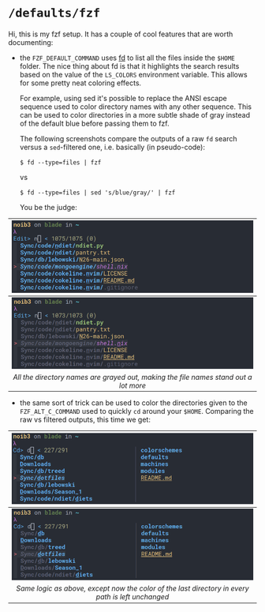 # `/defaults/fzf`

Hi, this is my fzf setup. It has a couple of cool features that are worth
documenting:

* the `FZF_DEFAULT_COMMAND` uses
  [fd](https://github.com/sharkdp/fd) to list all the files inside the
  `$HOME` folder. The nice thing about fd is that it highlights the search
  results based on the value of the `LS_COLORS` environment variable. This
  allows for some pretty neat coloring effects.

  For example, using sed it's possible to replace the ANSI escape sequence
  used to color directory names with any other sequence. This can be used to
  color directories in a more subtle shade of gray instead of the default blue
  before passing them to fzf.

  The following screenshots compare the outputs of a raw `fd` search versus a
  `sed`-filtered one, i.e. basically (in pseudo-code):
  ```
  $ fd --type=files | fzf
  ```
  vs
  ```
  $ fd --type=files | sed 's/blue/gray/' | fzf
  ```

  You be the judge:

| ![fuzzy_edit](./screenshots/2021-04-12@19:30:02.png) |
|:--:|
| ![fuzzy_edit](./screenshots/2021-04-12@19:06:44.png) |
| *All the directory names are grayed out, making the file names stand out a lot more* |

* the same sort of trick can be used to color the directories given to the
  `FZF_ALT_C_COMMAND` used to quickly `cd` around your `$HOME`. Comparing the
  raw vs filtered outputs, this time we get:

| ![fuzzy_cd](./screenshots/2021-04-12@19:30:15.png) |
|:--:|
| ![fuzzy_cd](./screenshots/2021-04-12@19:07:06.png) |
| *Same logic as above, except now the color of the last directory in every path is left unchanged* |
